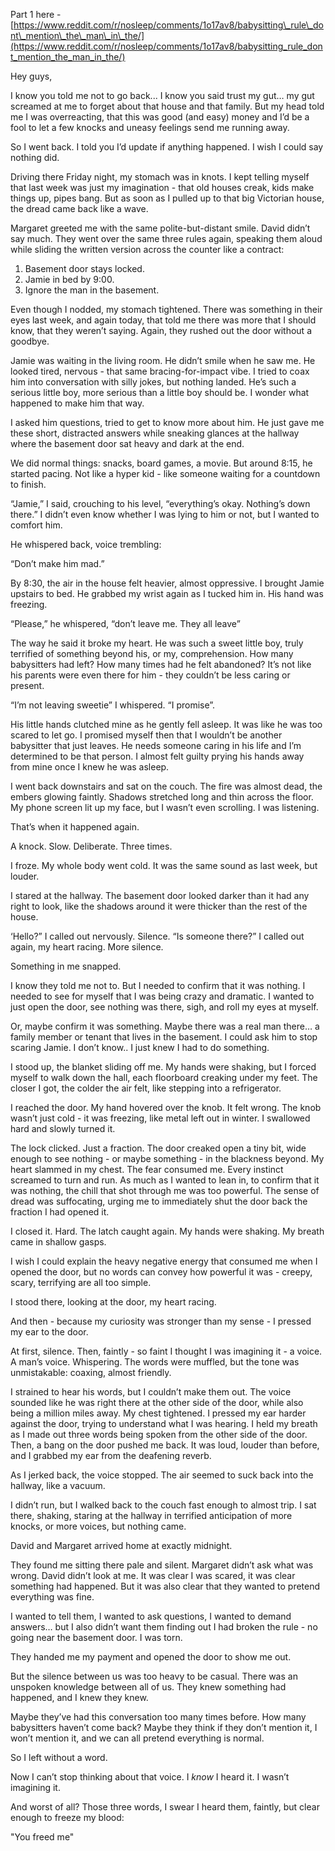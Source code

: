 Part 1 here - [https://www.reddit.com/r/nosleep/comments/1o17av8/babysitting\_rule\_dont\_mention\_the\_man\_in\_the/](https://www.reddit.com/r/nosleep/comments/1o17av8/babysitting_rule_dont_mention_the_man_in_the/)  


Hey guys,

I know you told me not to go back... I know you said trust my gut… my gut screamed at me to forget about that house and that family. But my head told me I was overreacting, that this was good (and easy) money and I’d be a fool to let a few knocks and uneasy feelings send me running away.

So I went back. I told you I’d update if anything happened. I wish I could say nothing did.

Driving there Friday night, my stomach was in knots. I kept telling myself that last week was just my imagination - that old houses creak, kids make things up, pipes bang. But as soon as I pulled up to that big Victorian house, the dread came back like a wave.

Margaret greeted me with the same polite-but-distant smile. David didn’t say much. They went over the same three rules again, speaking them aloud while sliding the written version across the counter like a contract:

1. Basement door stays locked.
2. Jamie in bed by 9:00.
3. Ignore the man in the basement.

Even though I nodded, my stomach tightened. There was something in their eyes last week, and again today, that told me there was more that I should know, that they weren’t saying. Again, they rushed out the door without a goodbye.

Jamie was waiting in the living room. He didn’t smile when he saw me. He looked tired, nervous - that same bracing-for-impact vibe. I tried to coax him into conversation with silly jokes, but nothing landed. He’s such a serious little boy, more serious than a little boy should be. I wonder what happened to make him that way.

I asked him questions, tried to get to know more about him. He just gave me these short, distracted answers while sneaking glances at the hallway where the basement door sat heavy and dark at the end.

We did normal things: snacks, board games, a movie. But around 8:15, he started pacing. Not like a hyper kid - like someone waiting for a countdown to finish.

“Jamie,” I said, crouching to his level, “everything’s okay. Nothing’s down there.” I didn’t even know whether I was lying to him or not, but I wanted to comfort him.

He whispered back, voice trembling:

“Don’t make him mad.”

By 8:30, the air in the house felt heavier, almost oppressive. I brought Jamie upstairs to bed. He grabbed my wrist again as I tucked him in. His hand was freezing.

“Please,” he whispered, “don’t leave me. They all leave”

The way he said it broke my heart. He was such a sweet little boy, truly terrified of something beyond his, or my, comprehension. How many babysitters had left? How many times had he felt abandoned? It’s not like his parents were even there for him - they couldn’t be less caring or present.

“I’m not leaving sweetie” I whispered. “I promise”.

His little hands clutched mine as he gently fell asleep. It was like he was too scared to let go. I promised myself then that I wouldn’t be another babysitter that just leaves. He needs someone caring in his life and I’m determined to be that person. I almost felt guilty prying his hands away from mine once I knew he was asleep.

I went back downstairs and sat on the couch. The fire was almost dead, the embers glowing faintly. Shadows stretched long and thin across the floor. My phone screen lit up my face, but I wasn’t even scrolling. I was listening.

That’s when it happened again.

A knock. Slow. Deliberate. Three times.

I froze. My whole body went cold. It was the same sound as last week, but louder.

I stared at the hallway. The basement door looked darker than it had any right to look, like the shadows around it were thicker than the rest of the house.

‘Hello?” I called out nervously. Silence. “Is someone there?” I called out again, my heart racing. More silence.

Something in me snapped.

I know they told me not to. But I needed to confirm that it was nothing. I needed to see for myself that I was being crazy and dramatic. I wanted to just open the door, see nothing was there, sigh, and roll my eyes at myself.

Or, maybe confirm it was something. Maybe there was a real man there… a family member or tenant that lives in the basement. I could ask him to stop scaring Jamie. I don’t know.. I just knew I had to do something. 

I stood up, the blanket sliding off me. My hands were shaking, but I forced myself to walk down the hall, each floorboard creaking under my feet. The closer I got, the colder the air felt, like stepping into a refrigerator.

I reached the door. My hand hovered over the knob. It felt wrong. The knob wasn’t just cold - it was freezing, like metal left out in winter. I swallowed hard and slowly turned it.

The lock clicked. Just a fraction. The door creaked open a tiny bit, wide enough to see nothing - or maybe something - in the blackness beyond. My heart slammed in my chest. The fear consumed me. Every instinct screamed to turn and run. As much as I wanted to lean in, to confirm that it was nothing, the chill that shot through me was too powerful. The sense of dread was suffocating, urging me to immediately shut the door back the fraction I had opened it.

I closed it. Hard. The latch caught again. My hands were shaking. My breath came in shallow gasps.

I wish I could explain the heavy negative energy that consumed me when I opened the door, but no words can convey how powerful it was - creepy, scary, terrifying are all too simple. 

I stood there, looking at the door, my heart racing.

And then - because my curiosity was stronger than my sense - I pressed my ear to the door.

At first, silence. Then, faintly - so faint I thought I was imagining it - a voice. A man’s voice. Whispering. The words were muffled, but the tone was unmistakable: coaxing, almost friendly.

I strained to hear his words, but I couldn’t make them out. The voice sounded like he was right there at the other side of the door, while also being a million miles away. My chest tightened. I pressed my ear harder against the door, trying to understand what I was hearing. I held my breath as I made out three words being spoken from the other side of the door. Then, a bang on the door pushed me back. It was loud, louder than before, and I grabbed my ear from the deafening reverb.

As I jerked back, the voice stopped. The air seemed to suck back into the hallway, like a vacuum.

I didn’t run, but I walked back to the couch fast enough to almost trip. I sat there, shaking, staring at the hallway in terrified anticipation of more knocks, or more voices, but nothing came.

David and Margaret arrived home at exactly midnight. 

They found me sitting there pale and silent. Margaret didn’t ask what was wrong. David didn’t look at me. It was clear I was scared, it was clear something had happened. But it was also clear that they wanted to pretend everything was fine. 

I wanted to tell them, I wanted to ask questions, I wanted to demand answers… but I also didn’t want them finding out I had broken the rule - no going near the basement door. I was torn.

They handed me my payment and opened the door to show me out.

But the silence between us was too heavy to be casual. There was an unspoken knowledge between all of us. They knew something had happened, and I knew they knew.

Maybe they’ve had this conversation too many times before. How many babysitters haven’t come back? Maybe they think if they don’t mention it, I won’t mention it, and we can all pretend everything is normal. 

So I left without a word.

Now I can’t stop thinking about that voice. I *know* I heard it. I wasn’t imagining it.

And worst of all? Those three words, I swear I heard them, faintly, but clear enough to freeze my blood:

"You freed me"